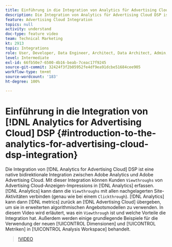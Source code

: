 ```yaml
---
title: Einführung in die Integration von Analytics für Advertising Cloud DSP
description: Die Integration von Analytics für Advertising Cloud DSP ist eine native bidirektionale Integration zwischen Adobe Analytics und Adobe Advertising Cloud. Mit dieser Integration können Kunden Viewthroughs aus Advertising Cloud-Anzeigen-Impressions in Analytics erfassen. Analytics kann dann die Viewthroughs mit allen nachgelagerten Site-Aktivitäten verbinden (genau wie bei einem Clickthrough). Analytics kann dann Metriken zurück an Advertising Cloud übergeben, um sie in erweiterten algorithmischen Angebotsmodellen zu verwenden. In diesem Video wird erläutert, was ein Viewthrough ist und welche Vorteile die Integration hat. Außerdem werden einige grundlegende Beispiele für die Verwendung der neuen Dimensionen/Metriken in Analysis Workspace behandelt.
feature: Advertising Cloud Integration
topics: null
activity: understand
doc-type: feature video
team: Technical Marketing
kt: 2913
topic: Integrations
role: User, Developer, Data Engineer, Architect, Data Architect, Admin, Leader
level: Intermediate
exl-id: 66fb50e7-6500-4b16-beab-7ceac17f9245
source-git-commit: 32424f3f2b05952fe4df9ea91dcbe51684cee905
workflow-type: tm+mt
source-wordcount: '183'
ht-degree: 100%

---
```


# Einführung in die Integration von [!DNL Analytics for Advertising Cloud] DSP {#introduction-to-the-analytics-for-advertising-cloud-dsp-integration}

Die Integration von [!DNL Analytics for Advertising Cloud] DSP ist eine native bidirektionale Integration zwischen Adobe Analytics und Adobe Advertising Cloud. Mit dieser Integration können Kunden `Viewthroughs` von Advertising Cloud-Anzeigen-Impressions in [!DNL Analytics] erfassen. [!DNL Analytics] kann dann die `Viewthroughs` mit allen nachgelagerten Site-Aktivitäten verbinden (genau wie bei einem `Clickthrough`). [!DNL Analytics] kann dann [!DNL metrics] zurück an [!DNL Advertising Cloud] übergeben, um sie in erweiterten algorithmischen Angebotsmodellen zu verwenden. In diesem Video wird erläutert, was ein `Viewthrough` ist und welche Vorteile die Integration hat. Außerdem werden einige grundlegende Beispiele für die Verwendung der neuen [!UICONTROL Dimensionen] und [!UICONTROL Metriken] in [!UICONTROL Analysis Workspace] behandelt.

>[!VIDEO](https://video.tv.adobe.com/v/27237/?quality=9)
